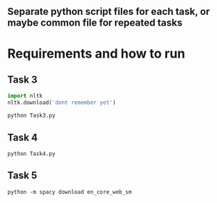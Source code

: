 ## Separate python script files for each task, or maybe common file for repeated tasks

# Requirements and how to run

## Task 3

```python
import nltk
nltk.download('dont remember yet')
```

```
python Task3.py
```

## Task 4

```
python Task4.py
```

## Task 5

```
python -m spacy download en_core_web_sm
